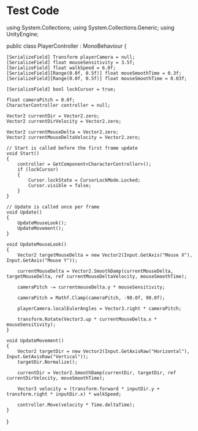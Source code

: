 # Test Code
using System.Collections;
using System.Collections.Generic;
using UnityEngine;

public class PlayerController : MonoBehaviour
{

    [SerializeField] Transform playerCamera = null;
    [SerializeField] float mouseSensitivity = 3.5f;
    [SerializeField] float walkSpeed = 6.0f;
    [SerializeField][Range(0.0f, 0.5f)] float moveSmoothTime = 0.3f;
    [SerializeField][Range(0.0f, 0.5f)] float mouseSmoothTime = 0.03f;

    [SerializeField] bool lockCursor = true;

    float cameraPitch = 0.0f;
    CharacterController controller = null;

    Vector2 currentDir = Vector2.zero;
    Vector2 currentDirVelocity = Vector2.zero;

    Vector2 currentMouseDelta = Vector2.zero;
    Vector2 currentMouseDeltaVelocity = Vector2.zero;

    // Start is called before the first frame update
    void Start()
    {
        controller = GetComponent<CharacterController>();
        if (lockCursor)
        {
            Cursor.lockState = CursorLockMode.Locked;
            Cursor.visible = false;
        }
    }

    // Update is called once per frame
    void Update()
    {
        UpdateMouseLook();
        UpdateMovement();
    }

    void UpdateMouseLook()
    {
        Vector2 targetMouseDelta = new Vector2(Input.GetAxis("Mouse X"), Input.GetAxis("Mouse Y"));

        currentMouseDelta = Vector2.SmoothDamp(currentMouseDelta, targetMouseDelta, ref currentMouseDeltaVelocity, mouseSmoothTime);

        cameraPitch -= currentmouseDelta.y * mouseSensitivity;

        cameraPitch = Mathf.Clamp(cameraPitch, -90.0f, 90.0f);

        playerCamera.localEulerAngles = Vector3.right * cameraPitch;

        transform.Rotate(Vector3.up * currentMouseDelta.x * mouseSensitivity);
    }

    void UpdateMovement()
    {
        Vector2 targetDir = new Vector2(Input.GetAxisRaw("Horizontal"), Input.GetAxisRaw("Vertical"));
        targetDir.Normalize();

        currentDir = Vector2.SmoothDamp(currentDir, targetDir, ref currentDirVelocity, moveSmoothTime);

        Vector3 velocity = (transform.forward * inputDir.y + transform.right * inputDir.x) * walkSpeed;

        controller.Move(velocity * Time.deltaTime);
    }
}

